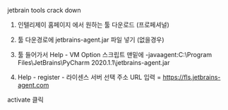 jetbrain tools crack down

1. 인텔리제이 홈페이지 에서 원하는 툴 다운로드 (프로페셔널)
2. 툴 다운경로에 jetbrains-agent.jar 파일 넣기 (없을경우)
3. 툴 들어가서 Help - VM Option 스크립트 맨밑에 
-javaagent:C:\Program Files\JetBrains\PyCharm 2020.1.1\jetbrains-agent.jar

4. Help - register - 라이센스 서버 선택
주소 URL 입력 = https://fls.jetbrains-agent.com

activate 클릭  